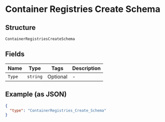 
# Container Registries Create Schema

## Structure

`ContainerRegistriesCreateSchema`

## Fields

| Name | Type | Tags | Description |
|  --- | --- | --- | --- |
| `Type` | `string` | Optional | - |

## Example (as JSON)

```json
{
  "type": "ContainerRegistries_Create_Schema"
}
```

